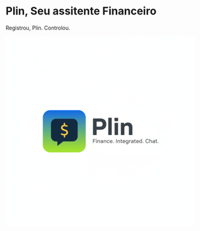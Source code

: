 # Plin, Seu assitente Financeiro
Registrou, Plin. Controlou.

![Plin](https://raw.githubusercontent.com/Dom1ng0s/Plin/main/images/logo_plin.png)
